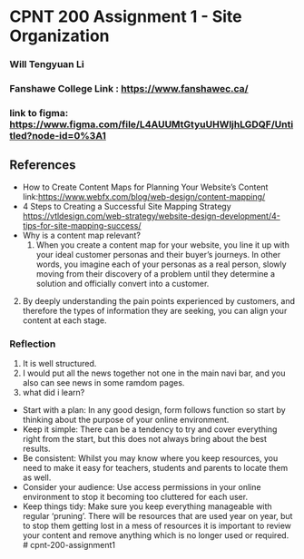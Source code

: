 # CPNT 200 Assignment 1 - Site Organization
### Will Tengyuan Li
### Fanshawe College Link : https://www.fanshawec.ca/
### link to figma: https://www.figma.com/file/L4AUUMtGtyuUHWljhLGDQF/Untitled?node-id=0%3A1
## References
- How to Create Content Maps for Planning Your Website’s Content link:https://www.webfx.com/blog/web-design/content-mapping/
- 4 Steps to Creating a Successful Site Mapping Strategy https://vtldesign.com/web-strategy/website-design-development/4-tips-for-site-mapping-success/
- Why is a content map relevant?
  1. When you create a content map for your website, you line it up with your ideal customer personas and their buyer’s journeys. In other words, you imagine each of your personas as a real person, slowly moving from their discovery of a problem until they determine a solution and officially convert into a customer.

 2. By deeply understanding the pain points experienced by customers, and therefore the types of information they are seeking, you can align your content at each stage.
### Reflection
1. It is well structured.
2. I would put all the news together not one in the main navi bar, and you also can see news in some ramdom pages.
3. what did i learn?
- Start with a plan: In any good design, form follows function so start by thinking about the purpose of your online environment.
- Keep it simple: There can be a tendency to try and cover everything right from the start, but this does not always bring about the best results.
- Be consistent: Whilst you may know where you keep resources, you need to make it easy for teachers, students and parents to locate them as well.
- Consider your audience: Use access permissions in your online environment to stop it becoming too cluttered for each user. 
- Keep things tidy: Make sure you keep everything manageable with regular ‘pruning’. There will be resources that are used year on year, but to stop them getting lost in a mess of resources it is important to review your content and remove anything which is no longer used or required. #   c p n t - 2 0 0 - a s s i g n m e n t 1  
 